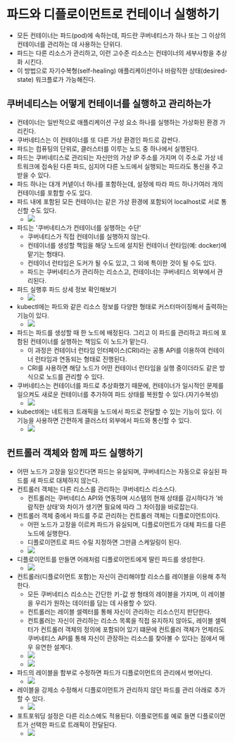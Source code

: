 # 파드와 디플로이먼트로 컨테이너 실행하기

- 모든 컨테이너는 파드(pod)에 속하는데, 파드란 쿠버네티스가 하나 또는 그 이상의 컨테이너를 관리하는 데 사용하는 단위다.
- 파드는 다른 리소스가 관리하고, 이런 고수준 리소스는 컨테이너의 세부사항을 추상화 시킨다.
- 이 방법으로 자기수복형(self-healing) 애플리케이션이나 바람직한 상태(desired-state) 워크플로가 가능해진다.

## 쿠버네티스는 어떻게 컨테이너를 실행하고 관리하는가

- 컨테이너는 일반적으로 애플리케이션 구성 요소 하나를 실행하는 가상화된 환경 가리킨다.
- 쿠버네티스는 이 컨테이너를 또 다른 가상 환경인 파드로 감싼다.
- 파드는 컴퓨팅의 단위로, 클러스터를 이루는 노드 중 하나에서 실행된다.
- 파드는 쿠버네티스로 관리되는 자신만의 가상 IP 주소를 가지며 이 주소로 가상 네트워크에 접속된 다른 파드, 심지어 다른 노드에서 실행되는 파드라도 통신을 주고 받을 수 있다.
- 파드 하나는 대개 커넽이너 하나를 포함하는데, 설정에 따라 파드 하나가여러 개의 컨테이너를 포함할 수도 있다.
- 파드 내에 포함된 모든 컨테이너는 같은 가상 환경에 포함되어 localhost로 서로 통신할 수도 있다.
	- ![](assets/Pasted%20image%2020240623022422.png)
- 파드는 '쿠버네티스가 컨테이너를 실행하는 수단'
	- 쿠버네티스가 직접 컨테이너를 실행하지 않는다.
	- 컨테이너를 생성할 책임을 해당 노드에 설치된 컨테이너 런타임(예: docker)에 맡기는 형태다.
	- 컨테이너 런타임은 도커가 될 수도 있고, 그 외에 특이한 것이 될 수도 있다.
	- 파드는 쿠버네티스가 관리하는 리소스고, 컨테이너는 쿠버네티스 외부에서 관리된다.
- 파드 실행후 파드 상세 정보 확인해보기
	- ![](assets/Pasted%20image%2020240623023352.png)
- kubectl에는 파드와 같은 리소스 정보를 다양한 형태로 커스터마이징해서 출력하는 기능이 있다.
	- ![](assets/Pasted%20image%2020240623023649.png)
- 파드는 파드를 생성할 때 한 노드에 배정된다. 그리고 이 파드를 관리하고 파드에 포함된 컨테이너를 실행하는 책임도 이 노드가 맡는다.
	- 이 과정은 컨테이너 런타임 인터페이스(CRI)라는 공통 API를 이용하여 컨테이너 런타임과 연동되는 형태로 진행된다.
	- CRI를 사용하면 해당 노드가 어떤 컨테이너 런타임을 실행 중이더라도 같은 방식으로 노드를 관리할 수 있다.
- 쿠버네티스는 컨테이너를 파드로 추상화했기 때문에, 컨테이너가 일시적인 문제를 일으켜도 새로운 컨테이너를 추가하여 파드 상태를 복원할 수 있다.(자기수복성)
	- ![](assets/Pasted%20image%2020240623023911.png)
- kubectl에는 네트워크 트래픽을 노드에서 파드로 전달할 수 있는 기능이 있다. 이 기능을 사용하면 간편하게 클러스터 외부에서 파드와 통신할 수 있다.
	- ![](assets/Pasted%20image%2020240623024238.png)

## 컨트롤러 객체와 함께 파드 실행하기

- 어떤 노드가 고장을 일으킨다면 파드는 유실되며, 쿠버네티스는 자동으로 유실된 파드를 새 파드로 대체하지 않는다.
- 컨트롤러 객체는 다른 리소스를 관리하는 쿠버네티스 리소스다.
	- 컨트롤러는 쿠버네티스 API와 연동하며 시스템의 현재 상태를 감시하다가 '바람직한 상태'와 차이가 생기면 필요에 따라 그 차이점을 바로잡는다.
- 컨트롤러 객체 중에서 파드를 주로 관리하는 컨트롤러 객체는 디플로이먼트이다.
	- 어떤 노드가 고장을 이르켜 파드가 유실되며, 디플로이먼트가 대체 파드를 다른 노드에 실행한다.
	- 디플로이먼트로 파드 수릴 지정하면 그만큼 스케일링이 된다.
	- ![](assets/Pasted%20image%2020240623030927.png)
- 디플로이먼트를 만들면 어래처럼 디플로이먼트에게 딸린 파드를 생성한다.
	- ![](assets/Pasted%20image%2020240623031119.png)
- 컨트롤러(디플로이먼트 포함)는 자신이 관리해야할 리소스를 레이블을 이용해 추적한다.
	- 모든 쿠버네티스 리소스는 간단한 키-값 쌍 형태의 레이블을 가지며, 이 레이블을 우리가 원하는 데이터를 담는 데 사용할 수 있다.
	- 컨트롤러는 레이블 셀렉터를 통해 자신이 관리하는 리소스인지 판단한다.
	- 컨트롤러는 자신이 관리하는 리소스 목록을 직접 유지하지 않아도, 레이블 셀렉터가 컨트롤러 객체의 정의에 포함되어 있기 떄문에 컨트롤러 객체가 언제라도 쿠버네티스 API를 통해 자신이 관장하는 리소스를 찾아볼 수 있다는 점에서 매우 유연한 설계다.
	- ![](assets/Pasted%20image%2020240623040129.png)
	- ![](assets/Pasted%20image%2020240623040117.png)
- 파드의 레이블을 함부로 수정하면 파드가 디플로이먼트의 관리에서 벗어난다.
	- ![](assets/Pasted%20image%2020240623040311.png)
- 레이블을 강제소 수정해서 디플로이먼트가 관리하지 않던 파드를 관리 아래로 추가할 수 있다.
	- ![](assets/Pasted%20image%2020240623040344.png)
- 포트포워딩 설정은 다른 리소스에도 적용된다. 이플로먼트를 예로 들면 디플로이먼트가 선택한 파드로 트래픽이 전달된다.
	- ![](assets/Pasted%20image%2020240623040446.png)
